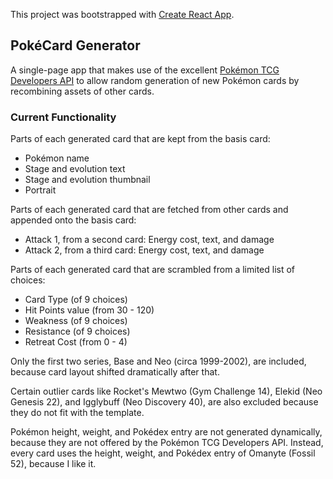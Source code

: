 This project was bootstrapped with [Create React App](https://github.com/facebook/create-react-app).

## PokéCard Generator

A single-page app that makes use of the excellent [Pokémon TCG Developers API](https://pokemontcg.io/)
to allow random generation of new Pokémon cards by recombining assets of other cards.

### Current Functionality

Parts of each generated card that are kept from the basis card: <br/>

- Pokémon name
- Stage and evolution text
- Stage and evolution thumbnail
- Portrait

Parts of each generated card that are fetched from other cards and appended onto the basis card: <br/>

- Attack 1, from a second card: Energy cost, text, and damage
- Attack 2, from a third card: Energy cost, text, and damage

Parts of each generated card that are scrambled from a limited list of choices: <br/>

- Card Type (of 9 choices)
- Hit Points value (from 30 - 120)
- Weakness (of 9 choices)
- Resistance (of 9 choices)
- Retreat Cost (from 0 - 4)

Only the first two series, Base and Neo (circa 1999-2002), are included, because card layout shifted dramatically after that.

Certain outlier cards like Rocket's Mewtwo (Gym Challenge 14), Elekid (Neo Genesis 22), and Igglybuff (Neo Discovery 40), are also excluded because they do not fit with the template.

Pokémon height, weight, and Pokédex entry are not generated dynamically, because they are not offered by the Pokémon TCG Developers API. Instead, every card uses the height, weight, and Pokédex entry of Omanyte (Fossil 52), because I like it.
